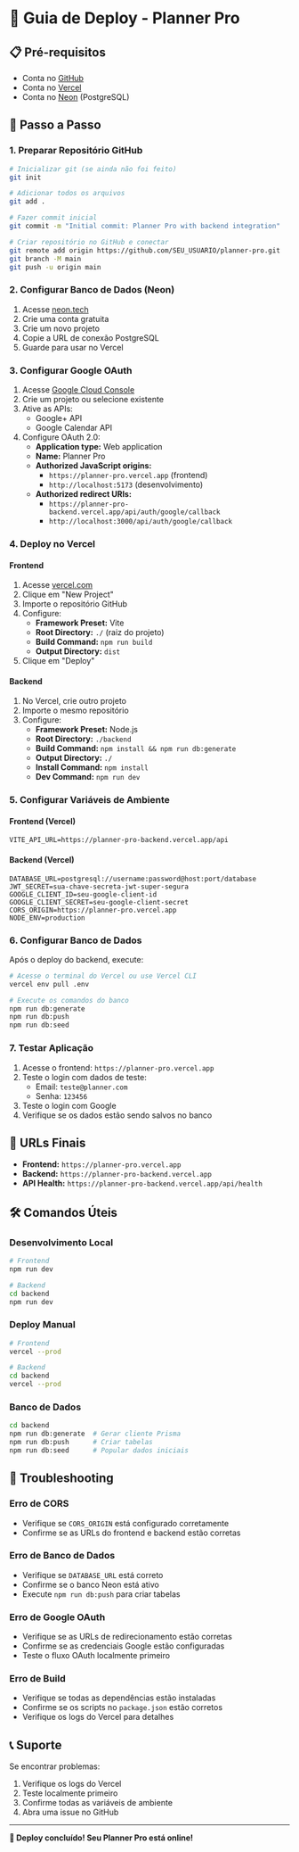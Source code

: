 # 🚀 Guia de Deploy - Planner Pro

## 📋 Pré-requisitos

- Conta no [GitHub](https://github.com)
- Conta no [Vercel](https://vercel.com)
- Conta no [Neon](https://neon.tech) (PostgreSQL)

## 🔧 Passo a Passo

### 1. Preparar Repositório GitHub

```bash
# Inicializar git (se ainda não foi feito)
git init

# Adicionar todos os arquivos
git add .

# Fazer commit inicial
git commit -m "Initial commit: Planner Pro with backend integration"

# Criar repositório no GitHub e conectar
git remote add origin https://github.com/SEU_USUARIO/planner-pro.git
git branch -M main
git push -u origin main
```

### 2. Configurar Banco de Dados (Neon)

1. Acesse [neon.tech](https://neon.tech)
2. Crie uma conta gratuita
3. Crie um novo projeto
4. Copie a URL de conexão PostgreSQL
5. Guarde para usar no Vercel

### 3. Configurar Google OAuth

1. Acesse [Google Cloud Console](https://console.cloud.google.com/)
2. Crie um projeto ou selecione existente
3. Ative as APIs:
   - Google+ API
   - Google Calendar API
4. Configure OAuth 2.0:
   - **Application type:** Web application
   - **Name:** Planner Pro
   - **Authorized JavaScript origins:**
     - `https://planner-pro.vercel.app` (frontend)
     - `http://localhost:5173` (desenvolvimento)
   - **Authorized redirect URIs:**
     - `https://planner-pro-backend.vercel.app/api/auth/google/callback`
     - `http://localhost:3000/api/auth/google/callback`

### 4. Deploy no Vercel

#### Frontend
1. Acesse [vercel.com](https://vercel.com)
2. Clique em "New Project"
3. Importe o repositório GitHub
4. Configure:
   - **Framework Preset:** Vite
   - **Root Directory:** `./` (raiz do projeto)
   - **Build Command:** `npm run build`
   - **Output Directory:** `dist`
5. Clique em "Deploy"

#### Backend
1. No Vercel, crie outro projeto
2. Importe o mesmo repositório
3. Configure:
   - **Framework Preset:** Node.js
   - **Root Directory:** `./backend`
   - **Build Command:** `npm install && npm run db:generate`
   - **Output Directory:** `./`
   - **Install Command:** `npm install`
   - **Dev Command:** `npm run dev`

### 5. Configurar Variáveis de Ambiente

#### Frontend (Vercel)
```env
VITE_API_URL=https://planner-pro-backend.vercel.app/api
```

#### Backend (Vercel)
```env
DATABASE_URL=postgresql://username:password@host:port/database
JWT_SECRET=sua-chave-secreta-jwt-super-segura
GOOGLE_CLIENT_ID=seu-google-client-id
GOOGLE_CLIENT_SECRET=seu-google-client-secret
CORS_ORIGIN=https://planner-pro.vercel.app
NODE_ENV=production
```

### 6. Configurar Banco de Dados

Após o deploy do backend, execute:

```bash
# Acesse o terminal do Vercel ou use Vercel CLI
vercel env pull .env

# Execute os comandos do banco
npm run db:generate
npm run db:push
npm run db:seed
```

### 7. Testar Aplicação

1. Acesse o frontend: `https://planner-pro.vercel.app`
2. Teste o login com dados de teste:
   - Email: `teste@planner.com`
   - Senha: `123456`
3. Teste o login com Google
4. Verifique se os dados estão sendo salvos no banco

## 🔗 URLs Finais

- **Frontend:** `https://planner-pro.vercel.app`
- **Backend:** `https://planner-pro-backend.vercel.app`
- **API Health:** `https://planner-pro-backend.vercel.app/api/health`

## 🛠️ Comandos Úteis

### Desenvolvimento Local
```bash
# Frontend
npm run dev

# Backend
cd backend
npm run dev
```

### Deploy Manual
```bash
# Frontend
vercel --prod

# Backend
cd backend
vercel --prod
```

### Banco de Dados
```bash
cd backend
npm run db:generate  # Gerar cliente Prisma
npm run db:push      # Criar tabelas
npm run db:seed      # Popular dados iniciais
```

## 🚨 Troubleshooting

### Erro de CORS
- Verifique se `CORS_ORIGIN` está configurado corretamente
- Confirme se as URLs do frontend e backend estão corretas

### Erro de Banco de Dados
- Verifique se `DATABASE_URL` está correto
- Confirme se o banco Neon está ativo
- Execute `npm run db:push` para criar tabelas

### Erro de Google OAuth
- Verifique se as URLs de redirecionamento estão corretas
- Confirme se as credenciais Google estão configuradas
- Teste o fluxo OAuth localmente primeiro

### Erro de Build
- Verifique se todas as dependências estão instaladas
- Confirme se os scripts no `package.json` estão corretos
- Verifique os logs do Vercel para detalhes

## 📞 Suporte

Se encontrar problemas:
1. Verifique os logs do Vercel
2. Teste localmente primeiro
3. Confirme todas as variáveis de ambiente
4. Abra uma issue no GitHub

---

**🎉 Deploy concluído! Seu Planner Pro está online!**
